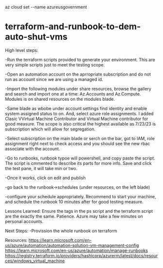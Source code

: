 az cloud set --name azureusgovernment 

# terraform-and-runbook-to-dem-auto-shut-vms

High level steps:

-Run the terraform scripts provided to generate your environment. This are very simple scripts just to meet the testing scope. 

-Open an automation account on the aprropriate subscription and do not run as account since we are using a managed id. 

-Import the following modules under share resources, browse the gallery and search and import one at a time: Az.Accounts and Az.Compute. Modules is on shared resources on the modules blade. 

-Same blade as wbobe under account settings find identity and enable system assigned status to on. And, select azure role assignments. I added Clasic VVirtual Machine Contributor and Virtual Machine contributor for good measure. The scope is also critical the highest available as 7/23/23 is subscription which will allow for segregation. 

-Select subscription on the main blade or serch on the bar, got to IAM, role assignment right next to check access and you should see the new rbac associate with the account.

-Go to runbooks, runbook typoe will powershell, and copy paste the script. The script is cmmented to describe its parts for more info. Save and click the test pane, it will take min or two.

-Once it works, click on edit and publish

-go back to the runbook->schedules (under resources, on the left blade)

-configure your schedule appropriately. Recommend to start your machine, and schedule the runbook 10 minutes after for good testing measure. 


Lessons Learned:
Ensure the tags in the ps script and the terraform script are the exactly the same. 
Patience. Azure may take a few minutes on personal accounts. 

Next Steps:
-Provission the whole runbook on terraform

Resources:
https://learn.microsoft.com/en-us/azure/automation/automation-solution-vm-management-config
https://learn.microsoft.com/en-us/azure/automation/manage-runbooks
https://registry.terraform.io/providers/hashicorp/azurerm/latest/docs/resources/windows_virtual_machine





